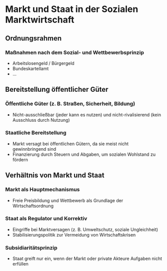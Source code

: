 # Markt und Staat in der Sozialen Marktwirtschaft

## Ordnungsrahmen

### Maßnahmen nach dem Sozial- und Wettbewerbsprinzip

- Arbeitslosengeld / Bürgergeld
- Bundeskartellamt
- …

## Bereitstellung öffentlicher Güter

### Öffentliche Güter (z. B. Straßen, Sicherheit, Bildung)

- Nicht-ausschließbar (jeder kann es nutzen) und nicht-rivalisierend (kein Ausschluss durch Nutzung)

### Staatliche Bereitstellung

- Markt versagt bei öffentlichen Gütern, da sie meist nicht gewinnbringend sind
- Finanzierung durch Steuern und Abgaben, um sozialen Wohlstand zu fördern

## Verhältnis von Markt und Staat

### Markt als Hauptmechanismus

- Freie Preisbildung und Wettbewerb als Grundlage der Wirtschaftsordnung

### Staat als Regulator und Korrektiv

- Eingriffe bei Marktversagen (z. B. Umweltschutz, soziale Ungleichheit)
- Stabilisierungspolitik zur Vermeidung von Wirtschaftskrisen

### Subsidiaritätsprinzip

- Staat greift nur ein, wenn der Markt oder private Akteure Aufgaben nicht erfüllen
